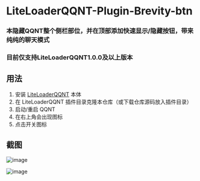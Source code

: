 # LiteLoaderQQNT-Plugin-Brevity-btn

### 本隐藏QQNT整个侧栏部位，并在顶部添加快速显示/隐藏按钮，带来纯纯的聊天模式
### 目前仅支持LiteLoaderQQNT1.0.0及以上版本


## 用法

1. 安装 [LiteLoaderQQNT](https://github.com/mo-jinran/LiteLoaderQQNT) 本体
2. 在 LiteLoaderQQNT 插件目录克隆本仓库（或下载仓库源码放入插件目录）
3. 启动/重启 QQNT
4. 在右上角会出现图标
5. 点击开关图标

## 截图
![image](https://github.com/hacker-frok/LiteLoaderQQNT-Plugin-Brevity-btn/assets/157203458/62039562-4ce7-4076-9b99-7482db1447f0)

![image](https://github.com/hacker-frok/LiteLoaderQQNT-Plugin-Brevity-btn/assets/157203458/d8f072a3-d9b6-46a4-a104-3284b61da651)



